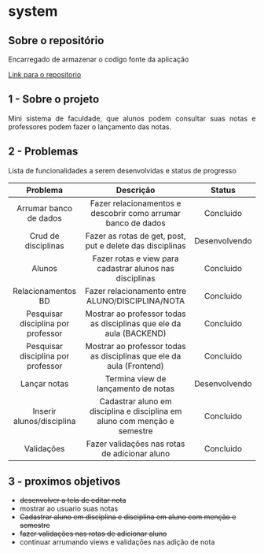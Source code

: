 # system

## Sobre o repositório

<p align="justify"> Encarregado de armazenar o codigo fonte da aplicação</p>

[Link para o repositorio](https://github.com/thallysbraz/system)

## 1 - Sobre o projeto

<p align="justify">Mini sistema de faculdade, que alunos podem consultar suas notas e professores podem fazer o lançamento das notas.</p>

## 2 - Problemas

Lista de funcionalidades a serem desenvolvidas e status de progresso

|              Problema              |                                 Descrição                                 |    Status     |
| :--------------------------------: | :-----------------------------------------------------------------------: | :-----------: |
|       Arrumar banco de dados       |       Fazer relacionamentos e descobrir como arrumar banco de dados       |   Concluido   |
|        Crud de disciplinas         |         Fazer as rotas de get, post, put e delete das disciplinas         | Desenvolvendo |
|               Alunos               |         Fazer rotas e view para cadastrar alunos nas disciplinas          |   Concluido   |
|         Relacionamentos BD         |             Fazer relacionamento entre ALUNO/DISCIPLINA/NOTA              |   Concluido   |
| Pesquisar disciplina por professor |    Mostrar ao professor todas as disciplinas que ele da aula (BACKEND)    |   Concluido   |
| Pesquisar disciplina por professor |   Mostrar ao professor todas as disciplinas que ele da aula (Frontend)    |   Concluido   |
|            Lançar notas            |                    Termina view de lançamento de notas                    | Desenvolvendo |
|     Inserir alunos/disciplina      | Cadastrar aluno em disciplina e disciplina em aluno com menção e semestre |   Concluido   |
|             Validações             |               Fazer validações nas rotas de adicionar aluno               |   Concluido   |

## 3 - proximos objetivos

- ~~desenvolver a tela de editar nota~~
- mostrar ao usuario suas notas
- ~~Cadastrar aluno em disciplina e disciplina em aluno com menção e semestre~~
- ~~fazer validações nas rotas de adicionar aluno~~
- continuar arrumando views e validações nas adição de nota
